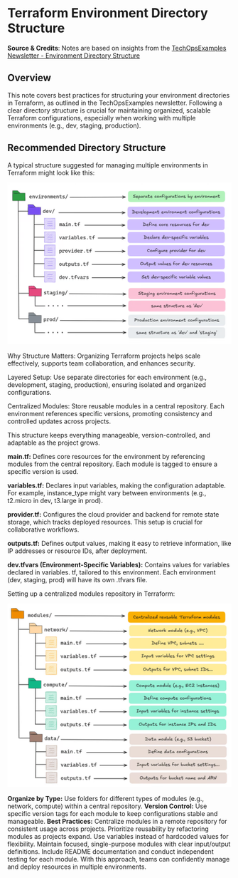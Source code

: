 # Terraform Environment Directory Structure

**Source & Credits**: Notes are based on insights from the [TechOpsExamples Newsletter - Environment Directory Structure](https://www.techopsexamples.com/p/guide-to-a-well-structured-terraform-project)


## Overview

This note covers best practices for structuring your environment directories in Terraform, as outlined in the TechOpsExamples newsletter. Following a clear directory structure is crucial for maintaining organized, scalable Terraform configurations, especially when working with multiple environments (e.g., dev, staging, production).

## Recommended Directory Structure

A typical structure suggested for managing multiple environments in Terraform might look like this:

![alt text](image-1.png)


Why Structure Matters: Organizing Terraform projects helps scale effectively, supports team collaboration, and enhances security.

Layered Setup: Use separate directories for each environment (e.g., development, staging, production), ensuring isolated and organized configurations.

Centralized Modules: Store reusable modules in a central repository. Each environment references specific versions, promoting consistency and controlled updates across projects.

This structure keeps everything manageable, version-controlled, and adaptable as the project grows.

**main.tf:**
Defines core resources for the environment by referencing modules from the central repository. Each module is tagged to ensure a specific version is used.

**variables.tf:**
Declares input variables, making the configuration adaptable. For example, instance_type might vary between environments (e.g., t2.micro in dev, t3.large in prod).

**provider.tf:**
Configures the cloud provider and backend for remote state storage, which tracks deployed resources. This setup is crucial for collaborative workflows.

**outputs.tf:**
Defines output values, making it easy to retrieve information, like IP addresses or resource IDs, after deployment.

**dev.tfvars (Environment-Specific Variables):**
Contains values for variables declared in variables. tf, tailored to this environment. Each environment (dev, staging, prod) will have its own .tfvars file.

Setting up a centralized modules repository in Terraform:

![alt text](image.png)


**Organize by Type:** Use folders for different types of modules (e.g., network, compute) within a central repository.
**Version Control:** Use specific version tags for each module to keep configurations stable and manageable.
**Best Practices:**
Centralize modules in a remote repository for consistent usage across projects.
Prioritize reusability by refactoring modules as projects expand.
Use variables instead of hardcoded values for flexibility.
Maintain focused, single-purpose modules with clear input/output definitions.
Include README documentation and conduct independent testing for each module.
With this approach, teams can confidently manage and deploy resources in multiple environments.